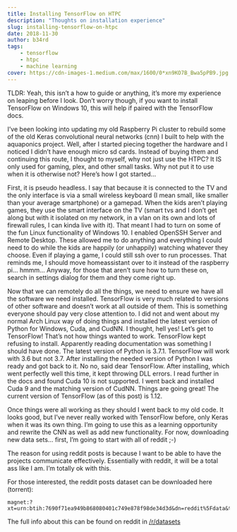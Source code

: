 ```yaml
---
title: Installing TensorFlow on HTPC
description: "Thoughts on installation experience"
slug: installing-tensorflow-on-htpc
date: 2018-11-30
author: b34rd
tags:
    - tensorflow
    - htpc
    - machine learning
cover: https://cdn-images-1.medium.com/max/1600/0*xn9KO7B_Bwa5pPB9.jpg
---
```

TLDR: Yeah, this isn’t a how to guide or anything, it’s more my experience on leaping before I look. Don’t worry though, if you want to install TensorFlow on Windows 10, this will help if paired with the TensorFlow docs.

I’ve been looking into updating my old Raspberry Pi cluster to rebuild some of the old Keras convolutional neural networks (cnn) I built to help with the aquaponics project. Well, after I started piecing together the hardware and I noticed I didn’t have enough micro sd cards. Instead of buying them and continuing this route, I thought to myself, why not just use the HTPC? It IS only used for gaming, plex, and other small tasks. Why not put it to use when it is otherwise not? Here’s how I got started…

First, it is pseudo headless. I say that because it is connected to the TV and the only interface is via a small wireless keyboard (I mean small, like smaller than your average smartphone) or a gamepad. When the kids aren’t playing games, they use the smart interface on the TV (smart tvs and I don’t get along but with it isolated on my network, in a vlan on its own and lots of firewall rules, I can kinda live with it). That meant I had to turn on some of the fun Linux functionality of Windows 10. I enabled OpenSSH Server and Remote Desktop. These allowed me to do anything and everything I could need to do while the kids are happily (or unhappily) watching whatever they choose. Even if playing a game, I could still ssh over to run processes. That reminds me, I should move homeassistant over to it instead of the raspberry pi… hmmm… Anyway, for those that aren’t sure how to turn these on, search in settings dialog for them and they come right up.

Now that we can remotely do all the things, we need to ensure we have all the software we need installed. TensorFlow is very much related to versions of other software and doesn’t work at all outside of them. This is something everyone should pay very close attention to. I did not and went about my normal Arch Linux way of doing things and installed the latest version of Python for Windows, Cuda, and CudNN. I thought, hell yes! Let’s get to TensorFlow! That’s not how things wanted to work. TensorFlow kept refusing to install. Apparently reading documentation was something I should have done. The latest version of Python is 3.7.1. TensorFlow will work with 3.6 but not 3.7. After installing the needed version of Python I was ready and got back to it. No no, said dear TensorFlow. After installing, which went perfectly well this time, it kept throwing DLL errors. I read further in the docs and found Cuda 10 is not supported. I went back and installed Cuda 9 and the matching version of CudNN. Things are going great! The current version of TensorFlow (as of this post) is 1.12.

Once things were all working as they should I went back to my old code. It looks good, but I’ve never really worked with TensorFlow before, only Keras when it was its own thing. I’m going to use this as a learning opportunity and rewrite the CNN as well as add new functionality. For now, downloading new data sets… first, I’m going to start with all of reddit ;-)

The reason for using reddit posts is because I want to be able to have the projects communicate effectively. Essentially with reddit, it will be a total ass like I am. I’m totally ok with this.

For those interested, the reddit posts dataset can be downloaded here (torrent):
```shellcode
magnet:?xt=urn:btih:7690f71ea949b868080401c749e878f98de34d3d&dn=reddit%5Fdata&tr=http%3A%2F%2Ftracker.pushshift.io%3A6969%2Fannounce&tr=udp%3A%2F%2Ftracker.openbittorrent.com%3A80
```
The full info about this can be found on reddit in [/r/datasets](https://www.reddit.com/r/datasets/comments/3bxlg7/i_have_every_publicly_available_reddit_comment/?utm_content=body&utm_medium=post_embed&utm_name=b5032bf0e4234a84a3f91d2d74a02d0e&utm_source=embedly&utm_term=3bxlg7)